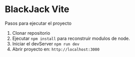 

# BlackJack Vite

Pasos para ejecutar el proyecto

1. Clonar repositorio
2. Ejecutar ```npm install``` para reconstruir modulos de node.
3. Iniciar el devServer ```npm run dev```
4. Abrir proyecto en: ```http://localhost:3000```